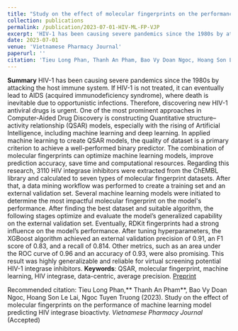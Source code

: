 ```yaml
---
title: "Study on the effect of molecular fingerprints on the performance of machine learning model predicting hiv integrase bioactivty"
collection: publications
permalink: /publication/2023-07-01-HIV-ML-FP-VJP
excerpt: 'HIV-1 has been causing severe pandemics since the 1980s by attacking the host immune system. If HIV-1 is not treated, it can eventually lead to AIDS (acquired immunodeficiency syndrome), where death is inevitable due to opportunistic infections. Therefore, discovering new HIV-1 antiviral drugs is...'
date: 2023-07-01
venue: 'Vietnamese Pharmacy Journal'
paperurl: ''
citation: 'Tieu Long Phan, Thanh An Pham, Bao Vy Doan Ngoc, Hoang Son Le Lai, Ngoc Tuyen Truong (2023). Study on the effect of molecular fingerprints on the performance of machine learning model predicting HIV integrase bioactivty. Vietnamese Pharmacy Journal (Accepted).'
---
```

**Summary**
HIV-1 has been causing severe pandemics since the 1980s by attacking the host immune system. If HIV-1 is not treated, it can eventually lead to AIDS (acquired immunodeficiency syndrome), where death is inevitable due to opportunistic infections. Therefore, discovering new HIV-1 antiviral drugs is urgent. One of the most prominent approaches in Computer-Aided Drug Discovery is constructing Quantitative structure– activity relationship (QSAR) models, especially with the rising of Artificial Intelligence, including machine learning and deep learning. In applied machine learning to create QSAR models, the quality of dataset is a primary criterion to achieve a well-performed binary predictor. The combination of molecular fingerprints can optimize machine learning models, improve prediction accuracy, save time and computational resources. Regarding this research, 3110 HIV integrase inhibitors were extracted from the ChEMBL library and calculated to seven types of molecular fingerprint datasets. After that, a data mining workflow was performed to create a training set and an external validation set. Several machine learning models were initiated to determine the most impactful molecular fingerprint on the model's performance. After finding the best dataset and suitable algorithm, the following stages optimize and evaluate the model’s generalized capability on the external validation set. Eventually, RDKit fingerprints had a strong influence on the model’s performance. After tuning hyperparameters, the XGBoost algorithm achieved an external validation precision of 0.91, an F1 score of 0.83, and a recall of 0.814. Other metrics, such as an area under the ROC curve of 0.96 and an accuracy of 0.93, were also promising. This result was highly generalizable and reliable for virtual screening potential HIV-1 integrase inhibitors.
**Keywords**: QSAR, molecular fingerprint, machine learning, HIV integrase, data-centric, average precision.
[Preprint](https://tieulongphan.github.io/files/3.%20STUDY%20ON%20THE%20EFFECT%20OF%20MOLECULAR%20FINGERPRINTS%20ON%20THE%20PERFORMANCE%20OF%20MACHINE%20LEARNING%20MODEL%20PREDICTING%20HIV%20INTEGRASE%20BIOACTIVITY%20(accepted).pdf)

Recommended citation: Tieu Long Phan,** Thanh An Pham**, Bao Vy Doan Ngoc, Hoang Son Le Lai, Ngoc Tuyen Truong (2023). Study on the effect of molecular fingerprints on the performance of machine learning model predicting HIV integrase bioactivty. *Vietnamese Pharmacy Journal* (Accepted)




